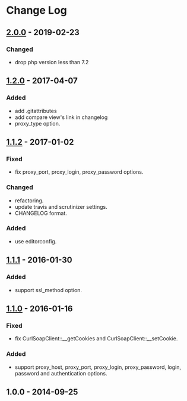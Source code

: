 # Change Log

## [2.0.0] - 2019-02-23

### Changed

- drop php version less than 7.2

## [1.2.0] - 2017-04-07

### Added

- add .gitattributes
- add compare view's link in changelog
- proxy\_type option.

## [1.1.2] - 2017-01-02

### Fixed

- fix proxy\_port, proxy\_login, proxy\_password options.

### Changed

- refactoring.
- update travis and scrutinizer settings.
- CHANGELOG format.

### Added

- use editorconfig.

## [1.1.1] - 2016-01-30

### Added

- support ssl\_method option.

## [1.1.0] - 2016-01-16

### Fixed

- fix CurlSoapClient::\_\_getCookies and CurlSoapClient::\_\_setCookie.

### Added

- support proxy\_host, proxy\_port, proxy\_login, proxy\_password, login, password and authentication options.

## 1.0.0 - 2014-09-25

[2.0.0]: https://github.com/aaharu/curlsoapclient/compare/1.2.0...2.0.0
[1.2.0]: https://github.com/aaharu/curlsoapclient/compare/1.1.2...1.2.0
[1.1.2]: https://github.com/aaharu/curlsoapclient/compare/1.1.1...1.1.2
[1.1.1]: https://github.com/aaharu/curlsoapclient/compare/1.1.0...1.1.1
[1.1.0]: https://github.com/aaharu/curlsoapclient/compare/1.0.0...1.1.0
